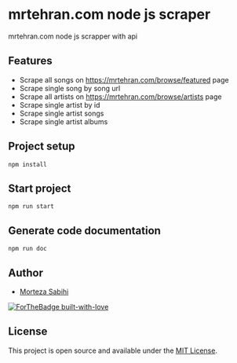 # mrtehran.com node js scraper

mrtehran.com node js scrapper with api

## Features

- Scrape all songs on https://mrtehran.com/browse/featured page
- Scrape single song by song url
- Scrape all artists on https://mrtehran.com/browse/artists page
- Scrape single artist by id
- Scrape single artist songs
- Scrape single artist albums

## Project setup

```
npm install
```

## Start project

```
npm run start
```

## Generate code documentation

```
npm run doc
```

## Author

- [Morteza Sabihi](https://github.com/mortezasabihi)

[![ForTheBadge built-with-love](http://ForTheBadge.com/images/badges/built-with-love.svg)](https://github.com/mortezasabihi/)

## License

This project is open source and available under the [MIT License](https://github.com/mortezasabihi/mrtehran.com-scraper/blob/master/LICENSE).
